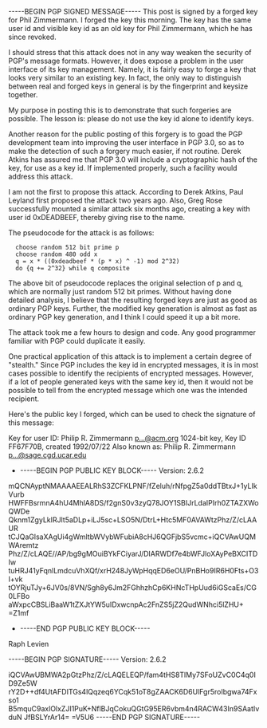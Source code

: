 -----BEGIN PGP SIGNED MESSAGE-----
   This post is signed by a forged key for Phil Zimmermann. I forged
the key this morning. The key has the same user id and visible key id
as an old key for Phil Zimmermann, which he has since revoked.

   I should stress that this attack does not in any way weaken the
security of PGP's message formats. However, it does expose a problem
in the user interface of its key management. Namely, it is fairly easy
to forge a key that looks very similar to an existing key. In fact,
the only way to distinguish between real and forged keys in general is
by the fingerprint and keysize together.

   My purpose in posting this is to demonstrate that such forgeries
are possible. The lesson is: please do not use the key id alone to
identify keys.

   Another reason for the public posting of this forgery is to goad
the PGP development team into improving the user interface in PGP 3.0,
so as to make the detection of such a forgery much easier, if not
routine. Derek Atkins has assured me that PGP 3.0 will include a
cryptographic hash of the key, for use as a key id. If implemented
properly, such a facility would address this attack.

   I am not the first to propose this attack. According to Derek
Atkins, Paul Leyland first proposed the attack two years ago. Also,
Greg Rose successfully mounted a similar attack six months ago,
creating a key with user id 0xDEADBEEF, thereby giving rise to the
name.

   The pseudocode for the attack is as follows:

      choose random 512 bit prime p
      choose random 480 odd x
      q = x * ((0xdeadbeef * (p * x) ^ -1) mod 2^32)
      do {q += 2^32} while q composite

   The above bit of pseudocode replaces the original selection of p
and q, which are normally just random 512 bit primes. Without having
done detailed analysis, I believe that the resulting forged keys are
just as good as ordinary PGP keys. Further, the modified key
generation is almost as fast as ordinary PGP key generation, and I
think I could speed it up a bit more.

   The attack took me a few hours to design and code. Any good
programmer familiar with PGP could duplicate it easily.

   One practical application of this attack is to implement a certain
degree of "stealth." Since PGP includes the key id in encrypted
messages, it is in most cases possible to identify the recipients of
encrypted messages. However, if a lot of people generated keys with
the same key id, then it would not be possible to tell from the
encrypted message which one was the intended recipient.

   Here's the public key I forged, which can be used to check the
signature of this message:

Key for user ID: Philip R. Zimmermann <p...@acm.org>
1024-bit key, Key ID FF67F70B, created 1992/07/22
Also known as: Philip R. Zimmermann <p...@sage.cgd.ucar.edu>
- -----BEGIN PGP PUBLIC KEY BLOCK-----
Version: 2.6.2

mQCNAyptNMAAAAEEALRhS3ZCFKLPNF/fZeluh/rNfpgZ5a0ddTBtxJ+1yLIkVurb
HWFFBsrmnA4hU4MhlA8DS/f2gnS0v3zyQ78JOY1SBIJrLdaIPIrh0ZTAZXWoQWDe
Qknm1ZgyLkIRJlt5aDLp+iLJ5sc+LSO5N/DtrL+Htc5MF0AVAWtzPhz/Z/cLAAUR
tCJQaGlsaXAgUi4gWmltbWVybWFubiA8cHJ6QGFjbS5vcmc+iQCVAwUQMWAremtz
Phz/Z/cLAQE//AP/bg9gMOuiBYkFCiyarJ/DIARWDf7e4bWFJloXAyPeBXCITDIw
tuHRJ41yFqnlLmdcuVhXQf/xrH248JyWpHqqED6eOU/PnBHo9IR6H0Fts+O3I+vk
tOYRjuTJy+6JV0s/8VN/Sgh8y6Jm2FGhhzhCp6KHNcTHpUud6iGScaEs/CG0LFBo
aWxpcCBSLiBaaW1tZXJtYW5uIDxwcnpAc2FnZS5jZ2QudWNhci5lZHU+
=Z1mf
- -----END PGP PUBLIC KEY BLOCK-----

Raph Levien

-----BEGIN PGP SIGNATURE-----
Version: 2.6.2

iQCVAwUBMWA2pGtzPhz/Z/cLAQELEQP/fam4tHS8TlMy7SFoUZvC0C4q0ID9Ze5W
rY2D++df4UtAFDITGs4lQqzeq6YCqk51oT8gZAACK6D6UlFgr5roIbgwa74Fxso1
B5mquC9axlOlxZJI1PuK+NflBJqCokuQGtG95ER6vbm4n4RACW43In9SAatIvduN
JfBSLYrAr14=
=V5U6
-----END PGP SIGNATURE-----
